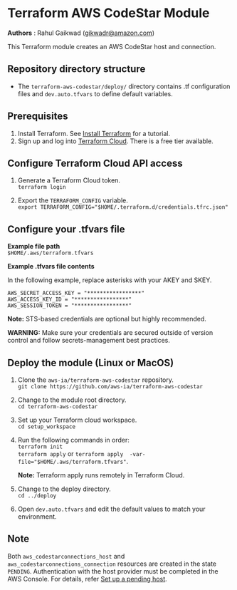 # Terraform AWS CodeStar Module
**Authors** : Rahul Gaikwad (gikwadr@amazon.com)

This Terraform module creates an AWS CodeStar host and connection. 

## Repository directory structure 
* The `terraform-aws-codestar/deploy/` directory contains .tf configuration files and `dev.auto.tfvars` to define default variables.

## Prerequisites
1. Install Terraform. See [Install Terraform](https://learn.hashicorp.com/tutorials/terraform/install-cli) for a tutorial. 
2. Sign up and log into [Terraform Cloud](https://app.terraform.io/signup/account). There is a free tier available.

## Configure Terraform Cloud API access

1. Generate a Terraform Cloud token.<br>
   `terraform login`

2. Export the `TERRAFORM_CONFIG` variable.<br>
   `export TERRAFORM_CONFIG="$HOME/.terraform.d/credentials.tfrc.json"`

## Configure your .tfvars file
   
**Example file path**<br>
   `$HOME/.aws/terraform.tfvars`
      
**Example .tfvars file contents**

   In the following example, replace asterisks with your AKEY and SKEY.
   ```
   AWS_SECRET_ACCESS_KEY = "*****************"
   AWS_ACCESS_KEY_ID = "*****************"
   AWS_SESSION_TOKEN = "*****************"
   ```
 **Note:** STS-based credentials are optional but highly recommended. 

 **WARNING:** Make sure your credentials are secured outside of version control and follow secrets-management best practices.

## Deploy the module (Linux or MacOS)

1. Clone the `aws-ia/terraform-aws-codestar` repository.<br>
   `git clone https://github.com/aws-ia/terraform-aws-codestar`

2. Change to the module root directory.<br>
   `cd terraform-aws-codestar`

3. Set up your Terraform cloud workspace.<br>
   `cd setup_workspace` 

4. Run the following commands in order:<br>
   `terraform init`<br>
   `terraform apply`  or `terraform apply  -var-file="$HOME/.aws/terraform.tfvars"`.
   
   **Note:** Terraform apply runs remotely in Terraform Cloud.

5. Change to the deploy directory.<br>
   `cd ../deploy`

6. Open `dev.auto.tfvars` and edit the default values to match your environment.

## Note 
Both `aws_codestarconnections_host` and `aws_codestarconnections_connection` resources are created in the state `PENDING`. Authentication with the host provider must be completed in the AWS Console. For details, refer [Set up a pending host](https://docs.aws.amazon.com/dtconsole/latest/userguide/connections-host-setup.html).
